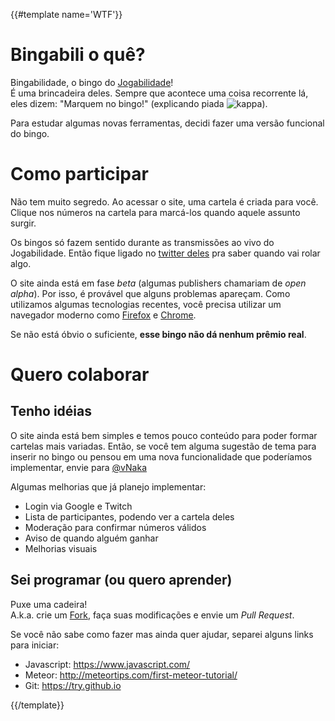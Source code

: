 {{#template name='WTF'}}
# Bingabili o quê?
Bingabilidade, o bingo do [Jogabilidade](http://jogabilida.de)!  
É uma brincadeira deles. Sempre que acontece uma coisa recorrente lá, eles dizem: "Marquem no bingo!" (explicando piada ![kappa](http://static-cdn.jtvnw.net/emoticons/v1/25/1.0)).

Para estudar algumas novas ferramentas, decidi fazer uma versão funcional do bingo.

# Como participar
Não tem muito segredo. Ao acessar o site, uma cartela é criada para você. Clique nos números na cartela para marcá-los quando aquele assunto surgir.

Os bingos só fazem sentido durante as transmissões ao vivo do Jogabilidade. Então fique ligado no [twitter deles](http://twitter.com/jogabilidade) pra saber quando vai rolar algo.

O site ainda está em fase *beta* (algumas publishers chamariam de *open alpha*). Por isso, é provável que alguns problemas apareçam. Como utilizamos algumas tecnologias recentes, você precisa utilizar um navegador moderno como [Firefox](http://firefox.com) e [Chrome](http://chrome.google.com).

Se não está óbvio o suficiente, **esse bingo não dá nenhum prêmio real**.

# Quero colaborar

## Tenho idéias
O site ainda está bem simples e temos pouco conteúdo para poder formar cartelas mais variadas. Então, se você tem alguma sugestão de tema para inserir no bingo ou pensou em uma nova funcionalidade que poderíamos implementar, envie para [@vNaka](http://twitter.com/vNaka)

Algumas melhorias que já planejo implementar:

* Login via Google e Twitch
* Lista de participantes, podendo ver a cartela deles
* Moderação para confirmar números válidos
* Aviso de quando alguém ganhar
* Melhorias visuais

## Sei programar (ou quero aprender)

Puxe uma cadeira!  
A.k.a. crie um [Fork](https://github.com/vNakamura/Bingabilidade), faça suas modificações e envie um *Pull Request*.

Se você não sabe como fazer mas ainda quer ajudar, separei alguns links para iniciar:

* Javascript: https://www.javascript.com/
* Meteor: http://meteortips.com/first-meteor-tutorial/
* Git: https://try.github.io

{{/template}}
